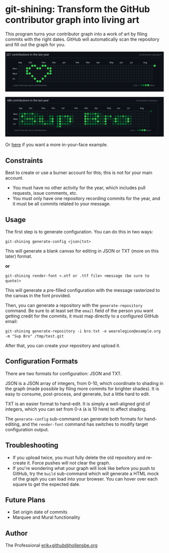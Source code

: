 # git-shining: Transform the GitHub contributor graph into living art

This program turns your contributor graph into a work of art by filing commits with the right dates. GitHub will automatically scan the repository and fill out the graph for you.

<p><center><img src="heart.png" /></center></p>
<p><center><img src="font.png" /></center></p>

Or [here](https://github.com/erikh?tab=overview&from=1978-12-01&to=1978-12-31) if you want a more in-your-face example.

## Constraints

Best to create or use a burner account for this; this is not for your main account.

-   You must have no other activity for the year, which includes pull requests, issue comments, etc.
-   You must only have one repository recording commits for the year, and it must be all commits related to your message.

## Usage

The first step is to generate configuration. You can do this in two ways:

```
git-shining generate-config <json|txt>
```

This will generate a blank canvas for editing in JSON or TXT (more on this later) format.

**or**

```
git-shining render-font <.otf or .ttf file> <message (be sure to quote)>
```

This will generate a pre-filled configuration with the message rasterized to the canvas in the font provided.

Then, you can generate a repository with the `generate-repository` command. Be sure to at least set the `email` field of the person you want getting credit for the commits, it must map directly to a configured GitHub email:

```
git-shining generate-repository -i bro.txt -e wearelegion@example.org -m "Sup Bro" /tmp/test.git
```

After that, you can create your repository and upload it.

## Configuration Formats

There are two formats for configuration: JSON and TXT.

JSON is a JSON array of integers, from 0-10, which coordinate to shading in the graph (made possible by filing more commits for brighter shades). It is easy to consume, post-process, and generate, but a little hard to edit.

TXT is an easier format to hand-edit. It is simply a well-aligned grid of integers, which you can set from 0-`A` (`A` is 10 here) to affect shading.

The `generate-config` sub-command can generate both formats for hand-editing, and the `render-font` command has switches to modify target configuration output.

## Troubleshooting

-   If you upload twice, you must fully delete the old repository and re-create it. Force pushes will not clear the graph.
-   If you're wondering what your graph will look like before you push to GitHub, try the `build` sub-command which will generate a HTML mock of the graph you can load into your browser. You can hover over each square to get the expected date.

## Future Plans

-   Set origin date of commits
-   Marquee and Mural functionality

## Author

The Professional <erik+github@hollensbe.org>
